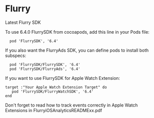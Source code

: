 Flurry
======

Latest Flurry SDK

To use 6.4.0 FlurrySDK from cocoapods, add this line in your Pods file:

```
  pod 'FlurrySDK', '6.4'
```


If you also want the FlurryAds SDK, you can define pods to install both subspecs:

```
  pod 'FlurrySDK/FlurrySDK', '6.4'
  pod 'FlurrySDK/FlurryAds', '6.4'
```


If you want to use FlurrySDK for Apple Watch Extension:    
```
target :"Your Apple Watch Extension Target" do 
   pod 'FlurrySDK/FlurryWatchSDK', '6.4'
end   
```
Don't forget to read how to track events correctly in Apple Watch Extensions  in FlurryiOSAnalyticsREADMExx.pdf  
